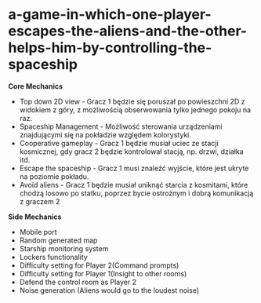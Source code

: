 # a-game-in-which-one-player-escapes-the-aliens-and-the-other-helps-him-by-controlling-the-spaceship
**Core Mechanics**
 - Top down 2D view - Gracz 1 będzie się poruszał po powieszchni 2D z widokiem z góry, z możliwością obserwowania tylko jednego pokoju na raz.
 - Spaceship Management - Możliwość sterowania urządzeniami znajdującymi się na pokładzie względem kolorystyki.
 - Cooperative gameplay - Gracz 1 będzie musiał uciec ze stacji kosmicznej, gdy gracz 2 będzie kontrolował stacją, np. drzwi, działka itd.
 - Escape the spaceship - Gracz 1 musi znaleźć wyjście, które jest ukryte na poziomie pokładu.
 - Avoid aliens - Gracz 1 będzie musiał uniknąć starcia z kosmitami, które chodzą losowo po statku, poprzez bycie ostrożnym i dobrą komunikacją z graczem 2

**Side Mechanics**
 - Mobile port
 - Random generated map
 - Starship monitoring system
 - Lockers functionality
 - Difficulty setting for Player 2(Command prompts)
 - Difficulty setting for Player 1(Insight to other rooms)
 - Defend the control room as Player 2
 - Noise generation (Aliens would go to the loudest noise)
